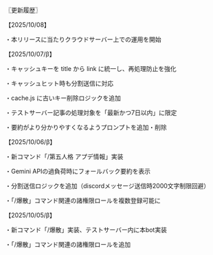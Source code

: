 〖更新履歴〗

【2025/10/08】

・本リリースに当たりクラウドサーバー上での運用を開始



【2025/10/07/β】

・キャッシュキーを title から link に統一し、再処理防止を強化

・キャッシュヒット時も分割送信に対応

・cache.js に古いキー削除ロジックを追加

・テストサーバー記事の処理対象を「最新かつ7日以内」に限定

・要約がより分かりやすくなるようプロンプトを追加・削除



【2025/10/06/β】

・新コマンド「/第五人格 アプデ情報」実装

・Gemini APIの過負荷時にフォールバック要約を表示

・分割送信ロジックを追加（discordメッセージ送信時2000文字制限回避）

・「/爆散」コマンド関連の諸権限ロールを複数登録可能に



【2025/10/05/β】

・新コマンド「/爆散」実装、テストサーバー内に本bot実装

・「/爆散」コマンド関連の諸権限ロールを追加

